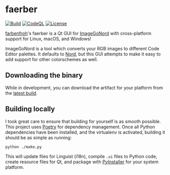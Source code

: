 # faerber
[![Build](https://github.com/nekowinston/IGNQt/actions/workflows/main.yml/badge.svg)](https://github.com/nekowinston/IGNQt/actions/workflows/main.yml)
[![CodeQL](https://github.com/nekowinston/IGNQt/actions/workflows/codeql-analysis.yml/badge.svg)](https://github.com/nekowinston/IGNQt/actions/workflows/codeql-analysis.yml)
[![License](https://img.shields.io/github/license/nekowinston/IGNQt)](https://github.com/nekowinston/IGNQt/blob/master/LICENSE)

[farbenfroh](https://farbenfroh.io)'s faerber is a Qt GUI for 
[ImageGoNord](https://github.com/Schrodinger-Hat/ImageGoNord) with
cross-platform support for Linux, macOS, and Windows!

ImageGoNord is a tool which converts your RGB images to different Code Editor
palettes. It defaults to [Nord](https://github.com/arcticicestudio/nord), but
this GUI attempts to make it easy to add support for other colorschemes as well.

## Downloading the binary

While in development, you can download the artifact for your platform from the
[latest build](https://github.com/farbenfroh/faerber/actions/workflows/main.yml).

## Building locally

I took great care to ensure that building for yourself is as smooth possible.
This project uses [Poetry](https://python-poetry.org/) for dependency 
management. Once all Python dependencies have been installed, and the virtualenv
is activated, building it should be as simple as running:

```shell
python ./make.py
```

This will update files for Linguist (i18n), compile `.ui` files to Python 
code, create resource files for Qt, and package with
[PyInstaller](https://www.pyinstaller.org/) for your system platform.
